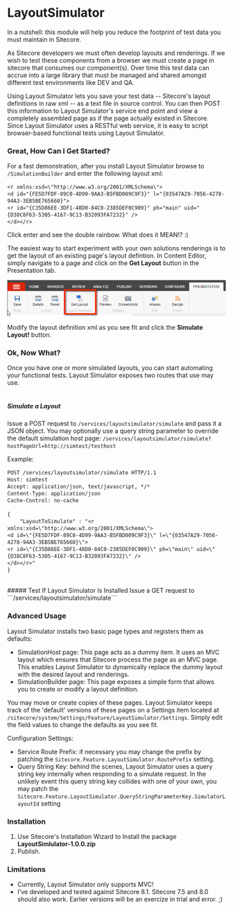 # LayoutSimulator
In a nutshell: this module will help you reduce the footprint of test data you must maintain in Sitecore.

As Sitecore developers we must often develop layouts and renderings. If we wish to test these components 
from a browser we must create a page in sitecore that consumes our component(s). Over time this test data
can accrue into a large library that must be managed and shared amongst different test environments like DEV and QA.

Using Layout Simulator lets you save your test data -- Sitecore's layout definitions in raw xml -- as a text file 
in source control. You can then POST this information to Layout Simulator's service end point and view a completely
assembled page as if the page actually existed in Sitecore. Since Layout Simulator uses a RESTful web service,
it is easy to script browser-based functional tests using Layout Simulator.

### Great, How Can I Get Started?
For a fast demonstration, after you install Layout Simulator browse to ```/SimulationBuilder``` and enter the
following layout xml:
```
<r xmlns:xsd=\"http://www.w3.org/2001/XMLSchema\">
<d id="{FE5D7FDF-89C0-4D99-9AA3-B5FBD009C9F3}" l="{03547A29-7056-4278-94A3-3EB5BE765660}">
<r id="{C35D86EE-3DF1-48D0-84C0-2385DEF0C909}" ph="main" uid="{D38C8F63-5305-4167-9C13-B32093FA7232}" />
</d></r>
``` 
Click enter and see the double rainbow. What does it MEAN!? :)

The easiest way to start experiment with your own solutions renderings is to get the layout of an existing page's 
layout defintion. In Content Editor, simply navigate to a page and click on the **Get Layout** button in the 
Presentation tab.

![ribbon-button]

Modify the layout definition xml as you see fit and click the **Simulate Layout!** button.


### Ok, Now What?
Once you have one or more simulated layouts, you can start automating your functional tests. Layout Simulator exposes
two routes that use may use.
<br />
<br />
##### Simulate a Layout
Issue a POST request to ```/services/layoutsimulator/simulate``` and pass it a JSON object. You may optionally use
a query string parameter to override the default simulation host page: ```/services/layoutsimulator/simulate?hostPageUrl=http://simtest/testhost```

Example:
```
POST /services/layoutsimulator/simulate HTTP/1.1
Host: simtest
Accept: application/json, text/javascript, */*
Content-Type: application/json
Cache-Control: no-cache

{
    "LayoutToSimulate" : "<r xmlns:xsd=\"http://www.w3.org/2001/XMLSchema\">
<d id=\"{FE5D7FDF-89C0-4D99-9AA3-B5FBD009C9F3}\" l=\"{03547A29-7056-4278-94A3-3EB5BE765660}\">
<r id=\"{C35D86EE-3DF1-48D0-84C0-2385DEF0C909}\" ph=\"main\" uid=\"{D38C8F63-5305-4167-9C13-B32093FA7232}\" />
</d></r>"
}
```
<br />
##### Test If Layout Simulator Is Installed
Issue a GET request to ```/services/layoutsimulator/simulate```

### Advanced Usage
Layout Simulator installs two basic page types and registers them as defaults:
- SimulationHost page: This page acts as a dummy item. It uses an MVC layout which ensures that Sitecore process the
page as an MVC page. This enables Layout Simulator to dynamically replace the dummy layout with the desired layout and 
renderings.
- SimulationBuilder page: This page exposes a simple form that allows you to create or modify a layout definition.

You may move or create copies of these pages. Layout Simulator keeps track of the 'default' versions of these pages on
a Settings item located at ```/sitecore/system/Settings/Feature/LayoutSimulator/Settings```. Simply edit the field values
to change the defaults as you see fit.

Configuration Settings:
- Service Route Prefix: if necessary you may change the prefix by patching the ```Sitecore.Feature.LayoutSimulator.RoutePrefix``` setting.
- Query String Key: behind the scenes, Layout Simulator uses a query string key internally when responding to a simulate
request. In the unlikely event this query string key collides with one of your own, you may patch the ```Sitecore.Feature.LayoutSimulator.QueryStringParameterKey.SimulatorLayoutId```
setting

### Installation
1. Use Sitecore's Installation Wizard to Install the package **LayoutSimlulator-1.0.0.zip**
2. Publish.

### Limitations
- Currently, Layout Simulator only supports MVC!
- I've developed and tested against Sitecore 8.1. Sitecore 7.5 and 
8.0 should also work. Earlier versions will be an exercize in trial and error. ;)


[ribbon-button]: https://github.com/patrickperrone/LayoutSimulator/blob/master/get-layout-button.png "Get Layout button"
